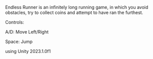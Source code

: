 Endless Runner is an infinitely long running game, in which you avoid obstacles, try to collect coins and attempt to have ran the furthest.

Controls:

A/D: Move Left/Right


Space: Jump

using Unity 2023.1.0f1
